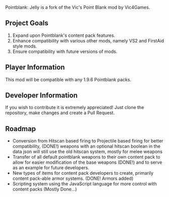 Pointblank: Jelly is a fork of the Vic's Point Blank mod by Vic4Games.

## Project Goals
1) Expand upon Pointblank's content pack features.
2) Enhance compatibility with various other mods, namely VS2 and FirstAid style mods.
3) Ensure compatibility with future versions of mods.

 
## Player Information
This mod will be compatible with any 1.9.6 Pointblank packs.
 
## Developer Information
If you wish to contribute it is extremely appreciated! Just clone the repository, make changes and create a Pull Request.

## Roadmap
- Conversion from Hitscan based firing to Projectile based firing for better compatibility, (DONE!)
  weapons with an optional hitscan boolean in the data json will still use the old hitscan system, mostly for melee weapons
- Transfer of all default pointblank weapons to their own content pack to allow for easier modification of the base weapons (DONE!)
  and to serve as an example for future developers.
- New types of items for content pack developers to create, primarily content pack-able armor systems. (DONE! Armors added)
- Scripting system using the JavaScript language for more control with content packs (Mostly Done...)
